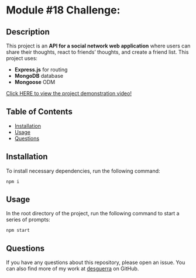 # Module #18 Challenge: 

## Description

This project is an **API for a social network web application** where users can share their thoughts, react to friends’ thoughts, and create a friend list. This project uses:

* **Express.js** for routing
* **MongoDB** database
* **Mongoose** ODM

[Click HERE to view the project demonstration video!](https://drive.google.com/file/d/19eTb1_nCPxGqTYqVPLPq9cAlQUOz5mjq/view)


## Table of Contents

* [Installation](#installation)
* [Usage](#usage)
* [Questions](#questions)


## Installation

To install necessary dependencies, run the following command:
```
npm i
```


## Usage

In the root directory of the project, run the following command to start a series of prompts:
```
npm start
```


## Questions

If you have any questions about this repository, please open an issue. You can also find more of my work at [desguerra](https://github.com/desguerra) on GitHub.